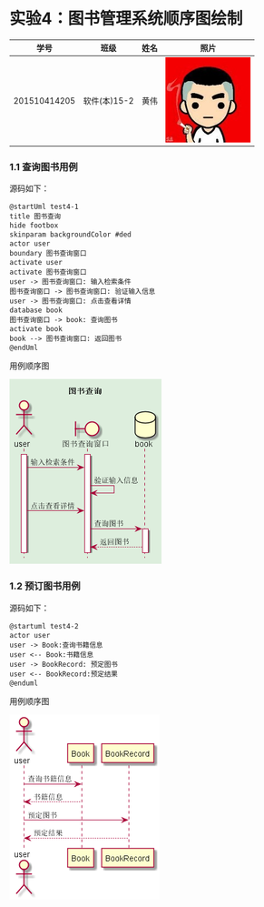 # 实验4：图书管理系统顺序图绘制
|学号|班级|姓名|照片|
|:-------:|:-------------: | :----------:|:---:|
|201510414205|软件(本)15-2|黄伟|![flow1](../myself.jpg)|

### 1.1 查询图书用例
源码如下：

``` 
@startUml test4-1
title 图书查询
hide footbox
skinparam backgroundColor #ded
actor user
boundary 图书查询窗口
activate user
activate 图书查询窗口
user -> 图书查询窗口: 输入检索条件
图书查询窗口 -> 图书查询窗口: 验证输入信息
user -> 图书查询窗口: 点击查看详情
database book
图书查询窗口 -> book: 查询图书
activate book
book --> 图书查询窗口: 返回图书
@endUml
```
用例顺序图

![flow1](./test4-1.png)
### 1.2 预订图书用例
源码如下：
``` 
@startuml test4-2
actor user
user -> Book:查询书籍信息
user <-- Book:书籍信息
user -> BookRecord: 预定图书
user <-- BookRecord:预定结果
@enduml
```
用例顺序图

![flow1](./test4-2.png)
